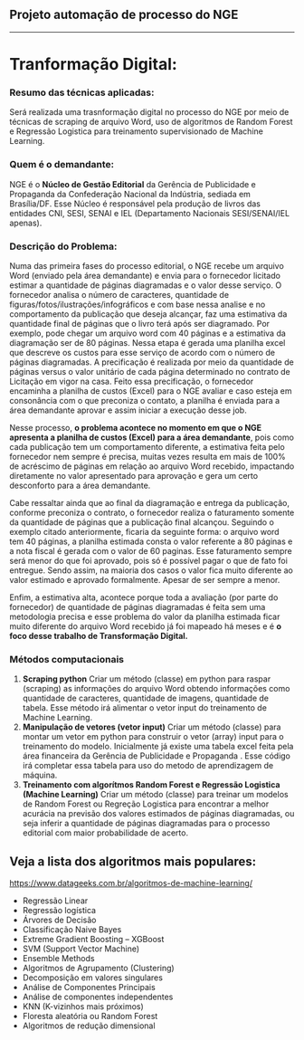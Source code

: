 ## Projeto automação de processo do NGE
___
Tranformação Digital:
===
### Resumo das técnicas aplicadas:
Será realizada uma trasnformação digital no processo do NGE por meio de técnicas de scraping de arquivo Word, uso de algoritmos de Random Forest e Regressão Logistica para treinamento supervisionado de Machine Learning. 
### Quem é o demandante:
NGE é o **Núcleo de Gestão Editorial** da Gerência de Publicidade e Propaganda da Confederação Nacional da Indústria, sediada em Brasília/DF. Esse Núcleo é responsável pela produção de livros das entidades CNI, SESI, SENAI e IEL (Departamento Nacionais SESI/SENAI/IEL apenas). 
### Descrição do Problema:
Numa das primeira fases do processo editorial, o NGE recebe um arquivo Word (enviado pela área demandante) e envia para o fornecedor licitado estimar a quantidade de páginas diagramadas e o valor desse serviço. O fornecedor analisa o número de caracteres, quantidade de figuras/fotos/ilustrações/infográficos e com base nessa analise e no comportamento da publicação que deseja alcançar, faz uma estimativa da quantidade final de páginas que o livro terá após ser diagramado. Por exemplo, pode chegar um arquivo word com 40 páginas e a estimativa da diagramação ser de 80 páginas. Nessa etapa é gerada uma planilha excel que descreve os custos para esse serviço de acordo com o número de páginas diagramadas. A precificação é realizada por meio da quantidade de páginas versus o valor unitário de cada página determinado no contrato de Licitação em vigor na casa. Feito essa precificação, o fornecedor encaminha a planilha de custos (Excel) para o NGE avaliar e caso esteja em consonância com o que preconiza o contato, a planilha é enviada para a área demandante aprovar e assim iniciar a execução desse job.

Nesse processo, **o problema acontece no momento em que o NGE apresenta a planilha de custos (Excel) para a área demandante**, pois como cada publicação tem um comportamento diferente, a estimativa feita pelo fornecedor nem sempre é precisa, muitas vezes resulta em mais de 100% de acréscimo de páginas em relação ao arquivo Word recebido, impactando diretamente no valor apresentado para aprovação e gera um certo desconforto para a área demandante. 

Cabe ressaltar ainda que ao final da diagramação e entrega da publicação, conforme preconiza o contrato, o fornecedor realiza o faturamento somente da quantidade de páginas que a publicação final alcançou. Seguindo o exemplo citado anteriormente, ficaria da seguinte forma: o arquivo word tem 40 páginas, a planilha estimada consta o valor referente a 80 páginas e a nota fiscal é gerada com o valor de 60 paginas. Esse faturamento sempre será menor do que foi aprovado, pois só é possível pagar o que de fato foi entregue. Sendo assim, na maioria dos casos o valor fica muito diferente ao valor estimado e aprovado formalmente. Apesar de ser sempre a menor. 

Enfim, a estimativa alta, acontece porque toda a avaliação (por parte do fornecedor) de quantidade de páginas diagramadas é feita sem uma metodologia precisa e esse problema do valor da planilha estimada ficar muito diferente do arquivo Word recebido já foi mapeado há meses e é **o foco desse trabalho de Transformação Digital.** 
### Métodos computacionais
1. **Scraping python** 
Criar um método (classe) em python para raspar (scraping) as informações do arquivo Word obtendo informações como quantidade de caracteres, quantidade de imagens, quantidade de tabela. Esse método irá alimentar o vetor input do treinamento de Machine Learning.
2. **Manipulação de vetores (vetor input)**
Criar um método (classe) para montar um vetor em python para construir o vetor (array) input para o treinamento do modelo. Inicialmente já existe uma tabela excel feita pela área financeira da Gerência de Publicidade e Propaganda . Esse código irá completar essa tabela para uso do metodo de aprendizagem de máquina.
3. **Treinamento com algorítmos Random Forest e Regressão Logistica (Machine Learning)**
Criar um  método (classe) para treinar um modelos de Random Forest ou Regreção Logistica para encontrar a melhor acurácia na previsão dos valores estimados de páginas diagramadas, ou seja inferir a quantidade de páginas diagramadas para o processo editorial com maior probabilidade de acerto.

## Veja a lista dos algoritmos mais populares:
https://www.datageeks.com.br/algoritmos-de-machine-learning/

- Regressão Linear
- Regressão logística
- Árvores de Decisão
- Classificação Naive Bayes
- Extreme Gradient Boosting – XGBoost
- SVM (Support Vector Machine)
- Ensemble Methods
- Algoritmos de Agrupamento (Clustering)
- Decomposição em valores singulares
- Análise de Componentes Principais
- Análise de componentes independentes
- KNN (K-vizinhos mais próximos)
- Floresta aleatória ou Random Forest
- Algoritmos de redução dimensional
 